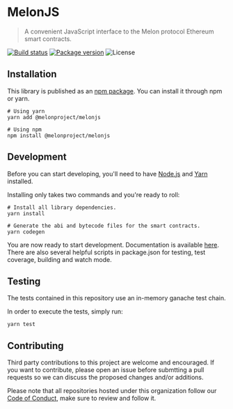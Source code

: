 # MelonJS

> A convenient JavaScript interface to the Melon protocol Ethereum smart contracts.

[![Build status](https://img.shields.io/travis/melonproject/melonjs)](https://travis-ci.org/melonproject/melonjs)
[![Package version](https://img.shields.io/npm/v/@melonproject/melonjs)](https://www.npmjs.com/package/@melonproject/melonjs)
![License](https://img.shields.io/npm/l/@melonproject/melonjs)

## Installation

This library is published as an [npm package][npm]. You can install it through npm or yarn.

```
# Using yarn
yarn add @melonproject/melonjs

# Using npm
npm install @melonproject/melonjs
```

## Development

Before you can start developing, you'll need to have [Node.js][node] and [Yarn][yarn] installed.

Installing only takes two commands and you're ready to roll:

```
# Install all library dependencies.
yarn install

# Generate the abi and bytecode files for the smart contracts.
yarn codegen
```

You are now ready to start development. Documentation is available [here](https://melonjs.melonprotocol.com/). There are also several helpful scripts in package.json for testing, test coverage, building and watch mode.

## Testing

The tests contained in this repository use an in-memory ganache test chain.

In order to execute the tests, simply run:

```
yarn test
```

## Contributing

Third party contributions to this project are welcome and encouraged. If you want to contribute, please open an issue before submtting a pull requests so we can discuss the proposed changes and/or additions.

Please note that all repositories hosted under this organization follow our [Code of Conduct][coc], make sure to review and follow it.

[yarn]: https://yarnpkg.com
[node]: https://nodejs.org
[npm]: https://www.npmjs.com/package/@melonproject/melonjs
[coc]: https://github.com/melonproject/melonjs/blob/master/CODE_OF_CONDUCT.md
